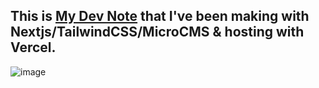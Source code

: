 ## This is [My Dev Note](https://taizen-note.vercel.app/) that I've been making with Nextjs/TailwindCSS/MicroCMS & hosting with Vercel.

![image]()
